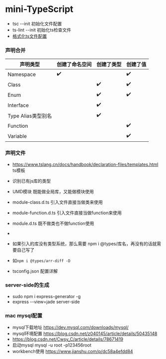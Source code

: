 # mini-TypeScript
- tsc --init 初始化文件配置
- ts-lint --init 初始化ts检查文件
- [格式化ts文件配置](https://juejin.im/post/5a791d566fb9a0634853400e)

### 声明合并
| 声明类型  | 创建了命名空间 | 创建了类型 | 创建了值 |
| ------------- | ------------- |------------- |------------- |
| Namespace  | ✔️  |   | ✔️ |
| Class  |   |✔️  | ✔️ |
| Enum  |    |✔️  | ✔️ |
| Interface  |   |  ✔️ |   |
| Type Alias类型别名  |  | ✔️ |  |
| Function  |  |  | ✔️ |
| Variable  |  |  | ✔️ |

### 声明文件
- https://www.tslang.cn/docs/handbook/declaration-files/templates.html ts模板
- 识别已有js库的类型
- UMD模块 既能做全局库，又能做模块使用
- module-class.d.ts 引入文件直接当做类来使用
- module-function.d.ts 引入文件直接当做function来使用
- module.d.ts 既不做类也不做function使用
- 

- 如果引入的库没有类型系统，那么需要 npm i @types/库名，再没有的话就需要自己写了
- 如` npm i @types/arr-diff -D `


- tsconfig.json 配置详解

### server-side的生成
- sudo npm i express-generator -g
- express --view=jade server-side

### mac mysql配置
- mysql下载地址 https://dev.mysql.com/downloads/mysql/
- mysql环境配置 https://blog.csdn.net/z040145/article/details/50435148
- https://blog.csdn.net/Cwsy_C/article/details/78671419
- 启动mysql mysql -u root -p123456root
- workbench使用 https://www.jianshu.com/p/dc58a4efdd84
